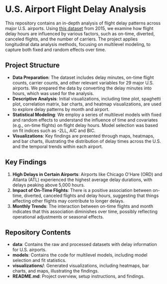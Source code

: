 # U.S. Airport Flight Delay Analysis

This repository contains an in-depth analysis of flight delay patterns across major U.S. airports. Using [this dataset](https://corgis-edu.github.io/corgis/csv/airlines/) from 2015, we examine how flight delay hours are influenced by various factors, such as on-time, diverted, canceled flights, and the number of carriers. The project applies longitudinal data analysis methods, focusing on multilevel modeling, to capture both fixed and random effects over time.

## Project Structure

- **Data Preparation**: The dataset includes delay minutes, on-time flight counts, carrier counts, and other relevant variables for 29 major U.S. airports. We prepared the data by converting the delay minutes into hours, which was used for the analysis.
- **Descriptive Analysis**: Initial visualizations, including time plot, spaghetti plot, correlation matrix, bar charts, and heatmap visualizations, are used to explore delay patterns by month and airport.
- **Statistical Modeling**: We employ a series of multilevel models with fixed and random effects to understand the influence of time and covariates (e.g., on-time flights) on flight delay hours. Model selection was based on fit indices such as -2LL, AIC and BIC.
- **Visualizations**: Key findings are presented through maps, heatmaps, and bar charts, illustrating the distribution of delay times across the U.S. and the temporal trends within each airport.

## Key Findings

1. **High Delays in Certain Airports**: Airports like Chicago O'Hare (ORD) and Atlanta (ATL) experienced the highest average delay durations, with delays peaking above 5,000 hours.
2. **Impact of On-Time Flights**: There is a positive association between on-time, diverted, canceled flights and delay hours, suggesting that things affecting other flights may contribute to longer delays.
3. **Monthly Trends**: The interaction between on-time flights and month indicates that this association diminishes over time, possibly reflecting operational adjustments or seasonal effects.

## Repository Contents

- **data**: Contains the raw and processed datasets with delay information for U.S. airports.
- **models**: Contains the code for multilevel models, including model selection and fit statistics.
- **visualizations/**: Generated visualizations, including heatmaps, bar charts, and maps, illustrating the findings.
- **README.md**: Project overview, setup instructions, and findings.

